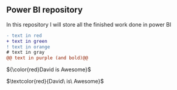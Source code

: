 ## Power BI repository

In this repository I will store all the finished work done in power BI


```diff
- text in red
+ text in green
! text in orange
# text in gray
@@ text in purple (and bold)@@
```
${\color{red}David is Awesome}$

$\textcolor{red}{David\ is\ Awesome}$
